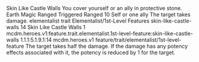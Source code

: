 <ability>
  <name>Skin Like Castle Walls</name>
  <flavor>You cover yourself or an ally in protective stone.</flavor>
  <keywords>
    <keyword>Earth</keyword>
    <keyword>Magic</keyword>
    <keyword>Ranged</keyword>
  </keywords>
  <type>Triggered</type>
  <distance>Ranged 10</distance>
  <target>Self or one ally</target>
  <trigger>The target takes damage.</trigger>
  <metadata>
    <class>elementalist</class>
    <feature_type>trait</feature_type>
    <file_dpath>Elementalist/1st-Level Features</file_dpath>
    <item_id>skin-like-castle-walls</item_id>
    <item_index>14</item_index>
    <item_name>Skin Like Castle Walls</item_name>
    <level>1</level>
    <scc>mcdm.heroes.v1:feature.trait.elementalist.1st-level-feature:skin-like-castle-walls</scc>
    <scdc>1.1.1:5.1.9.1:14</scdc>
    <source>mcdm.heroes.v1</source>
    <type>feature/trait/elementalist/1st-level-feature</type>
  </metadata>
  <effects>
    <effect type="mundane">The target takes half the damage.</effect>
    <effect type="mundane" cost="Spend 1 Essence">If the damage has any potency effects associated with it, the potency is reduced by 1 for the target.</effect>
  </effects>
</ability>
